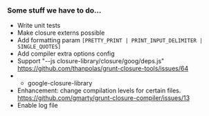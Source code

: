 ### Some stuff we have to do...

- Write unit tests
- Make closure externs possible
- Add formatting param `[PRETTY_PRINT | PRINT_INPUT_DELIMITER | SINGLE_QUOTES]`
- Add compiler extra options config
- Support "--js closure-library/closure/goog/deps.js" https://github.com/thanpolas/grunt-closure-tools/issues/64
- - google-closure-library
- Enhancement: change compilation levels for certain files. https://github.com/gmarty/grunt-closure-compiler/issues/13
- Enable log file
